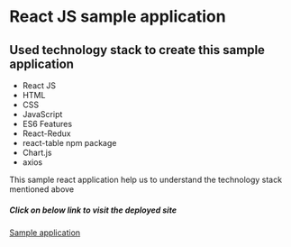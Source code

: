 
<h1> React JS sample application</h1>

<h2>Used technology stack to create this sample application</h2>

<ul>
  <li> React JS </li>
  <li> HTML </li>
  <li> CSS </li>
  <li> JavaScript </li>
  <li> ES6 Features </li>
  <li> React-Redux </li>
  <li> react-table npm package </li>
  <li> Chart.js </li>
  <li> axios </li>
</ul>

<p> This sample react application help us to understand the technology stack  mentioned above </p>

<h5>Click on below link to visit the deployed site</h5> 

<a href="https://hardcore-blackwell-b67d61.netlify.app/" target="_blank">Sample application</a>
